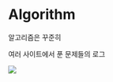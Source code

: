# Algorithm

알고리즘은 꾸준히

여러 사이트에서 푼 문제들의 로그

<img src="https://img.shields.io/badge/Python-3776AB?style=flat-square&logo=Python&logoColor=white"/>
